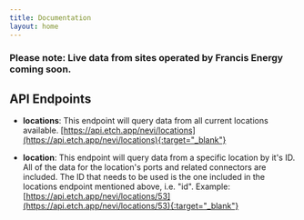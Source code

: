 ```yaml
---
title: Documentation
layout: home
---
```


### Please note: Live data from sites operated by Francis Energy coming soon. 

## API Endpoints

- **locations**: This endpoint will query data from all current locations available. [https://api.etch.app/nevi/locations](https://api.etch.app/nevi/locations){:target="_blank"}

- **location**: This endpoint will query data from a specific location by it's ID. All of the data for the location's ports and related connectors are included. The ID that needs to be used is the one included in the locations endpoint mentioned above, i.e. "id". Example: [https://api.etch.app/nevi/locations/53](https://api.etch.app/nevi/locations/53){:target="_blank"}

